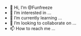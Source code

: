 - 👋 Hi, I’m @Funfreeze
- 👀 I’m interested in ...
- 🌱 I’m currently learning ...
- 💞️ I’m looking to collaborate on ...
- 📫 How to reach me ...

<!---
Funfreeze/Funfreeze is a ✨ special ✨ repository because its `README.md` (this file) appears on your GitHub profile.
You can click the Preview link to take a look at your changes.
--->


